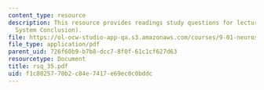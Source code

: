 ```yaml
---
content_type: resource
description: This resource provides readings study questions for lecture 30 (Visual
  System Conclusion).
file: https://ol-ocw-studio-app-qa.s3.amazonaws.com/courses/9-01-neuroscience-and-behavior-fall-2003/f1c8025770b2c84e7417e69ec0c0bddc_rsq_35.pdf
file_type: application/pdf
parent_uid: 726f60b9-b7b8-dcc7-8f0f-61c1cf627d63
resourcetype: Document
title: rsq_35.pdf
uid: f1c80257-70b2-c84e-7417-e69ec0c0bddc
---
```

